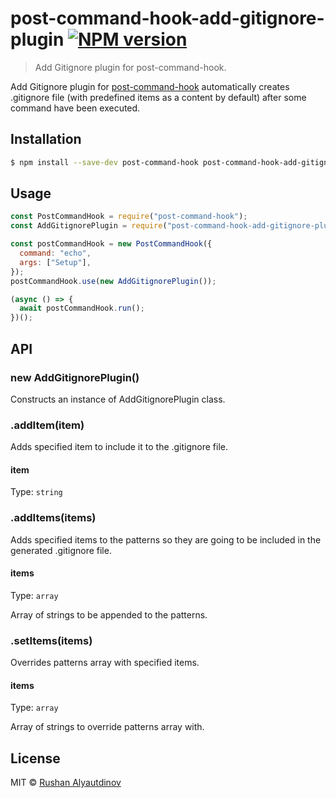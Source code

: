 # post-command-hook-add-gitignore-plugin [![NPM version][npm-image]][npm-url]

> Add Gitignore plugin for post-command-hook.

Add Gitignore plugin for [post-command-hook](https://www.npmjs.com/package/post-command-hook) automatically creates .gitignore file (with predefined items as a content by default) after some command have been executed.

## Installation

```sh
$ npm install --save-dev post-command-hook post-command-hook-add-gitignore-plugin
```

## Usage

```js
const PostCommandHook = require("post-command-hook");
const AddGitignorePlugin = require("post-command-hook-add-gitignore-plugin");

const postCommandHook = new PostCommandHook({
  command: "echo",
  args: ["Setup"],
});
postCommandHook.use(new AddGitignorePlugin());

(async () => {
  await postCommandHook.run();
})();
```

## API

### new AddGitignorePlugin()

Constructs an instance of AddGitignorePlugin class.

### .addItem(item)

Adds specified item to include it to the .gitignore file.

#### item

Type: `string`

### .addItems(items)

Adds specified items to the patterns so they are going to be included in the generated .gitignore file.

#### items

Type: `array`

Array of strings to be appended to the patterns.

### .setItems(items)

Overrides patterns array with specified items.

#### items

Type: `array`

Array of strings to override patterns array with.

## License

MIT © [Rushan Alyautdinov](https://github.com/akgondber)

[npm-image]: https://img.shields.io/npm/v/post-command-hook-add-gitignore-plugin.svg?style=flat
[npm-url]: https://npmjs.org/package/post-command-hook-add-gitignore-plugin
